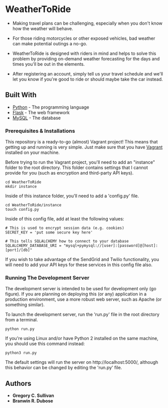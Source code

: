 # WeatherToRide

* Making travel plans can be challenging, especially when you don't know how the weather will behave.

* For those riding motorcycles or other exposed vehicles, bad weather can make potential outings a no-go.

* WeatherToRide is designed with riders in mind and helps to solve this problem by providing on-demand weather forecasting for the days and times you'll be out in the elements.

* After registering an account, simply tell us your travel schedule and we'll let you know if you're good to ride or should maybe take the car instead.

## Built With

* [Python](https://www.python.org/) - The programming language
* [Flask](http://flask.pocoo.org/) - The web framework
* [MySQL](https://www.mysql.com/) - The database

### Prerequisites & Installations

This repository is a ready-to-go (almost) Vagrant project! This means that getting up and running is very simple. Just make sure that you have [Vagrant](https://www.vagrantup.com/) installed on your machine.

Before trying to run the Vagrant project, you'll need to add an "instance" folder to the root directory. This folder contains settings that I cannot provide for you (such as encryption and third-party API keys).

```
cd WeatherToRide
mkdir instance
```

Inside of this instance folder, you'll need to add a 'config.py' file.

```
cd WeatherToRide/instance
touch config.py
```

Inside of this config file, add at least the following values:

```
# This is used to encrypt session data (e.g. cookies)
SECRET_KEY = 'put some secure key here'

# This tells SQLALCHEMY how to connect to your database
SQLALCHEMY_DATABASE_URI = "mysql+pymysql://[user]:[password]@[host]:[port]/[db]"
```

If you wish to take advantage of the SendGrid and Twilio functionality, you will need to add your API keys for these services in this config file also.

### Running The Development Server

The development server is intended to be used for development only (go figure). If you are planning on deploying this (or any) application in a production environment, use a more robust web server, such as Apache (or something similar).

To launch the development server, run the 'run.py' file in the root directory from a terminal.

```
python run.py
```

If you're using Linux and/or have Python 2 installed on the same machine, you should use this command instead:

```
python3 run.py
```

The default settings will run the server on http://localhost:5000/, although this behavior can be changed by editing the 'run.py' file.

## Authors

* **Gregory C. Sullivan**
* **Branwin R. Dubose**
